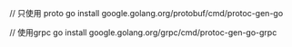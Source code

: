 

// 只使用 proto
go install google.golang.org/protobuf/cmd/protoc-gen-go

// 使用grpc
go install google.golang.org/grpc/cmd/protoc-gen-go-grpc 